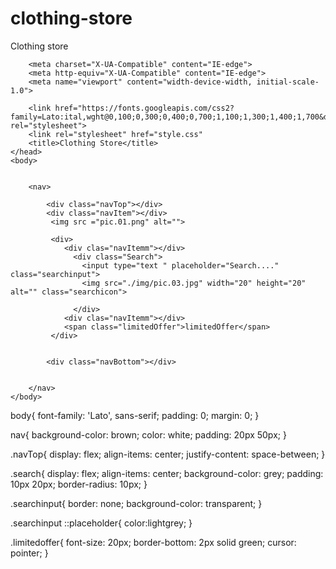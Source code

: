 # clothing-store
Clothing store

<html lang="en">
    <head>

        <meta charset="X-UA-Compatible" content="IE-edge">
        <meta http-equiv="X-UA-Compatible" content="IE-edge">
        <meta name="viewport" content="width-device-width, initial-scale-1.0">

        <link href="https://fonts.googleapis.com/css2?family=Lato:ital,wght@0,100;0,300;0,400;0,700;1,100;1,300;1,400;1,700&display=swap" rel="stylesheet">
        <link rel="stylesheet" href="style.css"
        <title>Clothing Store</title>
    </head>
    <body>


        <nav>

            <div class="navTop"></div>
            <div class="navItem"></div>
             <img src ="pic.01.png" alt="">

             <div>
                <div clas="navItemm"></div>
                  <div class="Search">
                    <input type="text " placeholder="Search...." class="searchinput">
                    <img src="./img/pic.03.jpg" width="20" height="20" alt="" class="searchicon">

                  </div>
                <div clas="navItemm"></div>
                <span class="limitedOffer">limitedOffer</span>
             </div>


            <div class="navBottom"></div> 


        </nav>
    </body>





</html>



body{
    font-family:  'Lato', sans-serif;
    padding: 0;
    margin: 0;
}

nav{
    background-color: brown;
    color: white;
    padding: 20px 50px;
}

.navTop{
    display: flex;
    align-items: center;
    justify-content: space-between;
}
    
.search{
    display: flex;
    align-items: center;
    background-color: grey;
    padding: 10px 20px;
    border-radius: 10px;
}

.searchinput{
    border: none;
    background-color: transparent;
}

.searchinput ::placeholder{
    color:lightgrey;
}

.limitedoffer{
    font-size: 20px;
    border-bottom: 2px solid green;
    cursor: pointer;
}






